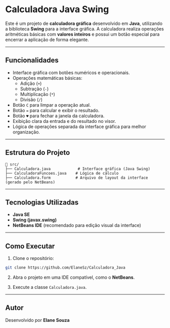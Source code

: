 # Calculadora Java Swing

Este é um projeto de **calculadora gráfica** desenvolvido em **Java**, utilizando a biblioteca **Swing** para a interface gráfica. A calculadora realiza operações aritméticas básicas com **valores inteiros** e possui um botão especial para encerrar a aplicação de forma elegante.

---

## Funcionalidades

- Interface gráfica com botões numéricos e operacionais.
- Operações matemáticas básicas:
  - Adição (`+`)
  - Subtração (`-`)
  - Multiplicação (`*`)
  - Divisão (`/`)
- Botão `C` para limpar a operação atual.
- Botão `=` para calcular e exibir o resultado.
- Botão `♥` para fechar a janela da calculadora.
- Exibição clara da entrada e do resultado no visor.
- Lógica de operações separada da interface gráfica para melhor organização.

---

## Estrutura do Projeto

```plaintext
📁 src/
├── Calculadora.java            # Interface gráfica (Java Swing)
├── CalculadoraFuncoes.java    # Lógica de cálculo
├── Calculadora.form           # Arquivo de layout da interface (gerado pelo NetBeans)

```
---

## Tecnologias Utilizadas

- **Java SE**
- **Swing (javax.swing)**
- **NetBeans IDE** (recomendado para edição visual da interface)

---

## Como Executar

1. Clone o repositório:

```bash
git clone https://github.com/ElaneSz/Calculadora_Java
```

2. Abra o projeto em uma IDE compatível, como o **NetBeans**.

3. Execute a classe `Calculadora.java`.

---

## Autor

Desenvolvido por **Elane Souza**  
